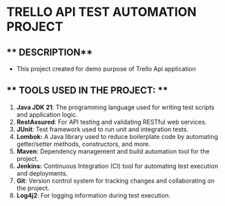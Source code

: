 # **TRELLO API TEST AUTOMATION PROJECT**


## ** DESCRIPTION**

* This project created for demo purpose of Trello Api application


## ** TOOLS USED IN THE PROJECT: **

1. **Java JDK 21**: The programming language used for writing test scripts and application logic.
2. **RestAssured**: For API testing and validating RESTful web services.
3. **JUnit**: Test framework used to run unit and integration tests.
4. **Lombok:** A Java library used to reduce boilerplate code by automating getter/setter methods, constructors, and more.
5. **Maven**: Dependency management and build automation tool for the project.
6. **Jenkins:** Continuous Integration (CI) tool for automating test execution and deployments.
7. **Git**: Version control system for tracking changes and collaborating on the project.
8. **Log4j2**: For logging information during test execution.



